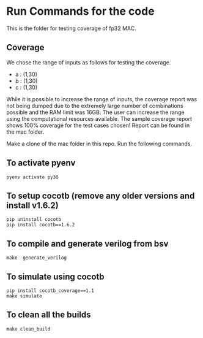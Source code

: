 # Run Commands for the code
This is the folder for testing coverage of fp32 MAC.

## Coverage
We chose the range of inputs as follows for testing the coverage.
- a : (1,30)
- b : (1,30)
- c : (1,30)

While it is possible to increase the range of inputs, the coverage report was not being dumped due to the extremely large number of combinations possible and the RAM limit was 16GB.
The user can increase the range using the computational resources available.
The sample coverage report shows 100% coverage for the test cases chosen! Report can be found in the mac folder.

Make a clone of the mac folder in this repo. Run the following commands.
## To activate pyenv

```
pyenv activate py38
```

## To setup cocotb (remove any older versions and install v1.6.2)
```
pip uninstall cocotb
pip install cocotb==1.6.2
```

## To compile and generate verilog from bsv

```
make  generate_verilog
```

## To simulate using cocotb
```
pip install cocotb_coverage==1.1
make simulate 
```

## To clean all the builds
```
make clean_build
```
